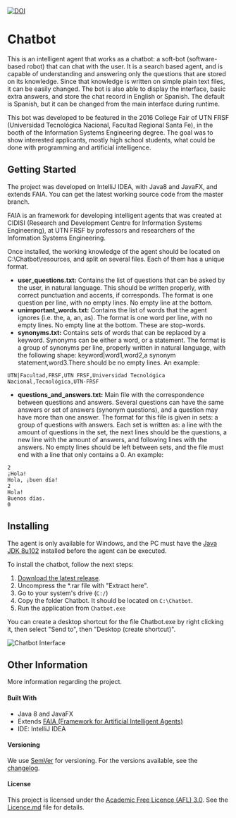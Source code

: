 [![DOI](https://zenodo.org/badge/155204989.svg)](https://zenodo.org/badge/latestdoi/155204989)

# Chatbot
This is an intelligent agent that works as a chatbot: a soft-bot (software-based robot) that can chat with the user.
It is a search based agent, and is capable of understanding and answering only the questions that are stored on its knowledge. Since that knowledge is written on simple plain text files, it can be easily changed.
The bot is also able to display the interface, basic extra answers, and store the chat record in English or Spanish. The default is Spanish, but it can be changed from the main interface during runtime.

This bot was developed to be featured in the 2016 College Fair of UTN FRSF (Universidad Tecnológica Nacional, Facultad Regional Santa Fe), in the booth of the Information Systems Engineering degree. The goal was to show interested applicants, mostly high school students, what could be done with programming and artificial intelligence.


## Getting Started
The project was developed on IntelliJ IDEA, with Java8 and JavaFX, and extends FAIA. You can get the latest working source code from the master branch.

FAIA is an framework for developing intelligent agents that was created at CIDISI (Research and Development Centre for Information Systems Engineering), at UTN FRSF by professors and researchers of the Information Systems Engineering.

Once installed, the working knowledge of the agent should be located on C:\Chatbot\resources, and split on several files. Each of them has a unique format.
* **user_questions.txt:** Contains the list of questions that can be asked by the user, in natural language. This should be written properly, with correct punctuation and accents, if corresponds. The format is one question per line, with no empty lines. No empty line at the bottom.
* **unimportant_words.txt:** Contains the list of words that the agent ignores (i.e. the, a, an, as). The format is one word per line, with no empty lines. No empty line at the bottom. These are stop-words.
* **synonyms.txt:** Contains sets of words that can be replaced by a keyword. Synonyms can be either a word, or a statement. The format is a group of synonyms per line, properly written in natural language, with the following shape: keyword|word1,word2,a synonym statement,word3.There should be no empty lines. An example:
```
UTN|Facultad,FRSF,UTN FRSF,Universidad Tecnológica Nacional,Tecnológica,UTN-FRSF
```
* **questions_and_answers.txt:** Main file with the correspondence between questions and answers. Several questions can have the same answers or set of answers (synonym questions), and a question may have more than one answer. The format for this file is given in sets: a group of questions with answers. Each set is written as: a line with the amount of questions in the set, the next lines should be the questions, a new line with the amount of answers, and following lines with the answers. No empty lines should be left between sets, and the file must end with a line that only contains a 0. An example:
```
2
¡Hola!
Hola, ¡buen día!
2
Hola!
Buenos días.
0
```

## Installing
The agent is only available for Windows, and the PC must have the [Java JDK 8u102](http://www.oracle.com/technetwork/java/javase/downloads/jdk8-downloads-2133151.html) installed before the agent can be executed.

To install the chatbot, follow the next steps:

1. [Download the latest release](https://github.com/melvidoni/chatbot/releases/tag/2.0.1).
1. Uncompress the *.rar file with "Extract here".
1. Go to your system's drive (`C:/`)
1. Copy the folder Chatbot. It should be located on `C:\Chatbot`.
1. Run the application from `Chatbot.exe`

You can create a desktop shortcut for the file Chatbot.exe by right clicking it, then select "Send to", then "Desktop (create shortcut)".

![Chatbot Interface](http://i64.tinypic.com/1qn4av.png)



## Other Information
More information regarding the project.

#### Built With
* Java 8 and JavaFX
* Extends [FAIA (Framework for Artificial Intelligent Agents)](https://www.doi.org/10.4018/978-1-61350-456-7.ch209)
* IDE: IntelliJ IDEA

#### Versioning
We use [SemVer](http://semver.org/) for versioning. For the versions available, see the [changelog](CHANGELOG.md). 

#### License
This project is licensed under the [Academic Free Licence (AFL) 3.0](https://opensource.org/licenses/AFL-3.0). See the [Licence.md](License) file for details.
